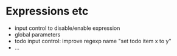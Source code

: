 # Expressions etc
- input control to disable/enable expression
- global parameters
- todo input control: improve regexp name "set todo item x to y"
- ...
